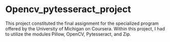 # Opencv_pytesseract_project
This project constituted the final assignment for the specialized program offered by the University of Michigan on Coursera. Within this project, I had to utilize the modules Pillow, OpenCV, Pytesseract, and Zip.
